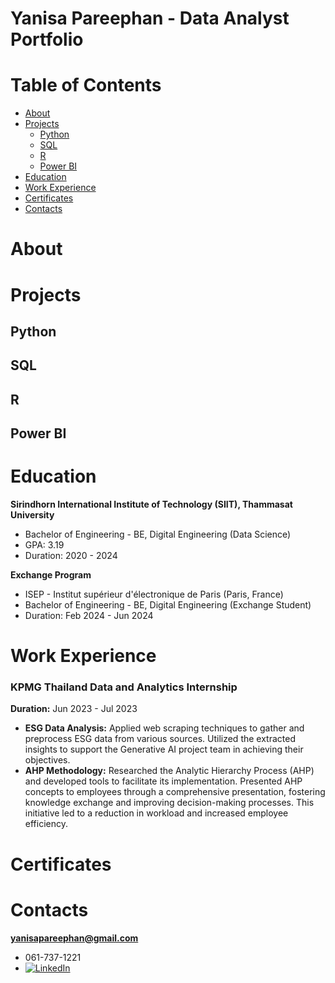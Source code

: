 # Yanisa Pareephan - Data Analyst Portfolio

# Table of Contents
- [About](#About)
- [Projects](#Projects)
   - [Python](#Python)
   - [SQL](#SQL)
   - [R](#R)
   - [Power BI](#PowerBI)
- [Education](#Education)
- [Work Experience](#WorkExperience)
- [Certificates](#Certificates)
- [Contacts](#Contacts)
# About

# Projects
## Python
## SQL
## R
## Power BI
# Education
**Sirindhorn International Institute of Technology (SIIT), Thammasat University**
* Bachelor of Engineering - BE, Digital Engineering (Data Science)
* GPA: 3.19
* Duration: 2020 - 2024

**Exchange Program**
* ISEP - Institut supérieur d'électronique de Paris (Paris, France)
* Bachelor of Engineering - BE, Digital Engineering (Exchange Student)
* Duration: Feb 2024 - Jun 2024

# Work Experience
### KPMG Thailand Data and Analytics Internship

**Duration:** Jun 2023 - Jul 2023

* **ESG Data Analysis:** Applied web scraping techniques to gather and preprocess ESG data from various sources. Utilized the extracted insights to support the Generative AI project team in achieving their objectives.
* **AHP Methodology:** Researched the Analytic Hierarchy Process (AHP) and developed tools to facilitate its implementation. Presented AHP concepts to employees through a comprehensive presentation, fostering knowledge exchange and improving decision-making processes. This initiative led to a reduction in workload and increased employee efficiency.

# Certificates

# Contacts
**yanisapareephan@gmail.com**
* 061-737-1221
* [![LinkedIn](https://www.linkedin.com/in/yanisapareephan)](https://www.linkedin.com/in/yanisapareephan)
